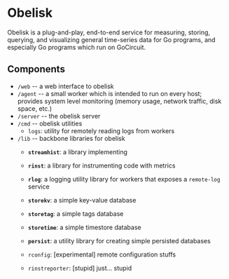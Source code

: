 # Obelisk

Obelisk is a plug-and-play, end-to-end service for measuring, storing,
querying, and visualizing general time-series data for Go programs,
and especially Go programs which run on GoCircuit.

## Components
* `/web` -- a web interface to obelisk
* `/agent` -- a small worker which is intended to run on every host; provides
  system level monitoring (memory usage, network traffic, disk space, etc.)
* `/server` -- the obelisk server
* `/cmd` -- obelisk utilities
    * `logs`: utility for remotely reading logs from workers
* `/lib` -- backbone libraries for obelisk
    * **`streamhist`**: a library implementing 
    * **`rinst`**: a library for instrumenting code with metrics
    * **`rlog`**: a logging utility library for workers that exposes a `remote-log` service

    * **`storekv`**: a simple key-value database
    * **`storetag`**: a simple tags database
    * **`storetime`**: a simple timestore database
    * **`persist`**: a utility library for creating simple persisted databases

    * `rconfig`: [experimental] remote configuration stuffs
    * `rinstreporter`: [stupid] just... stupid

